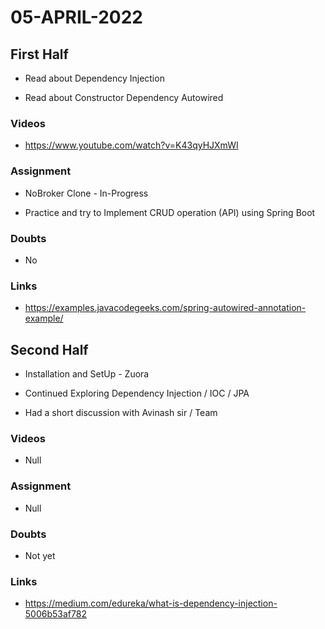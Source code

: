 # 05-APRIL-2022

## First Half

- Read about Dependency Injection

- Read about Constructor Dependency Autowired 

### Videos

- https://www.youtube.com/watch?v=K43qyHJXmWI

### Assignment 

- NoBroker Clone - In-Progress

- Practice and try to Implement CRUD operation (API) using Spring Boot

### Doubts

- No

### Links

- https://examples.javacodegeeks.com/spring-autowired-annotation-example/

## Second Half

- Installation and SetUp - Zuora 

- Continued Exploring Dependency Injection / IOC / JPA

- Had a short discussion with Avinash sir / Team 

### Videos

- Null

### Assignment 

- Null

### Doubts

- Not yet

### Links

- https://medium.com/edureka/what-is-dependency-injection-5006b53af782